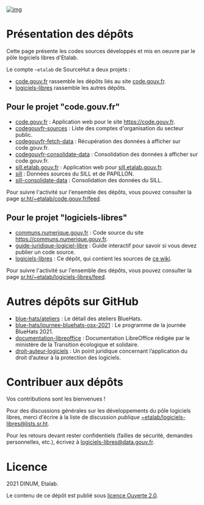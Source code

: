 [![img](https://img.shields.io/badge/Licence%20Ouverte-orange.svg?style=flat-square)](https://git.sr.ht/~etalab/readme-logiciels-libres/blob/master/LICENSE.md)


# Présentation des dépôts

Cette page présente les codes sources développés et mis en oeuvre par
le pôle logiciels libres d'Etalab.

Le compte `~etalab` de SourceHut a deux projets :

-   [code.gouv.fr](https://sr.ht/~etalab/code.gouv.fr/) rassemble les dépôts liés au site [code.gouv.fr](https://code.gouv.fr).
-   [logiciels-libres](https://sr.ht/~etalab/logiciels-libres/) rassemble les autres dépôts.


## Pour le projet "code.gouv.fr"

-   [code.gouv.fr](https://git.sr.ht/~etalab/code.gouv.fr) : Application web pour le site <https://code.gouv.fr>.
-   [codegouvfr-sources](https://git.sr.ht/~etalab/codegouvfr-sources) : Liste des comptes d'organisation du secteur public.
-   [codegouvfr-fetch-data](https://git.sr.ht/~etalab/codegouvfr-fetch-data) : Récupération des données à afficher sur code.gouv.fr.
-   [codegouvfr-consolidate-data](https://git.sr.ht/~etalab/codegouvfr-consolidate-data) : Consolidation des données à afficher sur code.gouv.fr.
-   [sill.etalab.gouv.fr](https://git.sr.ht/~etalab/sill.etalab.gouv.fr) : Application web pour [sill.etalab.gouv.fr](https://sill.etalab.gouv.fr).
-   [sill](https://git.sr.ht/~etalab/sill) : Données sources du SILL et de PAPILLON.
-   [sill-consolidate-data](https://git.sr.ht/~etalab/sill-consolidate-data) : Consolidation des données du SILL.

Pour suivre l'activité sur l'ensemble des dépôts, vous pouvez
consulter la page [sr.ht/~etalab/code.gouv.fr/feed](https://sr.ht/~etalab/code.gouv.fr/feed).


## Pour le projet "logiciels-libres"

-   [communs.numerique.gouv.fr](https://git.sr.ht/~etalab/communs.numerique.gouv.fr) : Code source du site <https://communs.numerique.gouv.fr>.
-   [guide-juridique-logiciel-libre](https://git.sr.ht/~etalab/guide-juridique-logiciel-libre) : Guide interactif pour savoir si vous devez publier un code source.
-   [logiciels-libres](https://git.sr.ht/~etalab/read-logiciels-libres) : Ce dépôt, qui contient les sources de [ce wiki](https://man.sr.ht/~etalab/logiciels-libres/index.md).

Pour suivre l'activité sur l'ensemble des dépôts, vous pouvez
consulter la page [sr.ht/~etalab/logiciels-libres/feed](https://sr.ht/~etalab/logiciels-libres/feed).


# Autres dépôts sur GitHub

-   [blue-hats/ateliers](https://github.com/blue-hats/ateliers) : Le détail des ateliers BlueHats.
-   [blue-hats/journee-bluehats-osx-2021](https://github.com/blue-hats/journee-bluehats-osx-2021) : Le programme de la journée BlueHats 2021.
-   [documentation-libreoffice](https://github.com/etalab/documentation-libreoffice) : Documentation LibreOffice rédigée par le ministère de la Transition écologique et solidaire.
-   [droit-auteur-logiciels](https://github.com/etalab/droit-auteur-logiciels) : Un point juridique concernant l’application du droit d’auteur à la protection des logiciels.


# Contribuer aux dépôts

Vos contributions sont les bienvenues !

Pour des discussions générales sur les développements du pôle
logiciels libres, merci d'écrire à la liste de discussion *publique*
[~etalab/logiciels-libres@lists.sr.ht](mailto:~etalab/logiciels-libres@lists.sr.ht).

Pour les retours devant rester confidentiels (failles de sécurité,
demandes personnelles, etc.), écrivez à [logiciels-libres@data.gouv.fr](mailto:logiciels-libres@data.gouv.fr).


# Licence

2021 DINUM, Etalab.

Le contenu de ce dépôt est publié sous [licence Ouverte 2.0](LICENSE.md).

